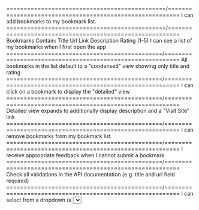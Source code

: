 ==============================================/=========================================================
    I can add bookmarks to my bookmark list.
==============================================/=========================================================
    Bookmarks Contain:
        Title
        Url Link
        Description
        Rating (1-5)
        I can see a list of my bookmarks when I first open the app
=============================================/==========================================================
    All bookmarks in the list default to a "condensed" view showing only title and rating
=============================================/==========================================================
    I can click on a bookmark to display the "detailed" view
=============================================/==========================================================
    Detailed view expands to additionally display description and a "Visit Site" link
=============================================/==========================================================
    I can remove bookmarks from my bookmark list
=============================================/==========================================================
    I receive appropriate feedback when I cannot submit a bookmark
=============================================/==========================================================
    Check all validations in the API documentation (e.g. title and url field required)
=============================================/==========================================================
    I can select from a dropdown (a <select> element) a "minimum rating" to filter the list by all 
    bookmarks rated at or above the chosen selection
=============================================/==========================================================
    (Extension feature - optional) I can edit the rating and description of a bookmark in my list
